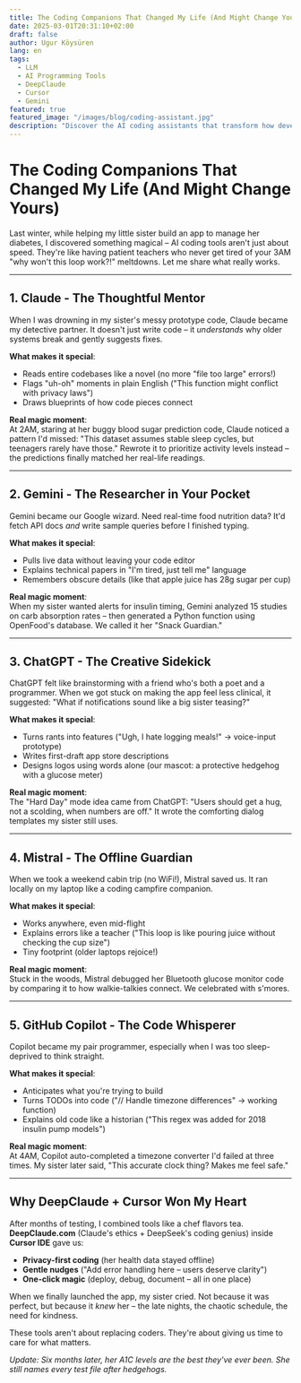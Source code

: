 ```yaml
---
title: The Coding Companions That Changed My Life (And Might Change Yours)
date: 2025-03-01T20:31:10+02:00
draft: false
author: Ugur Köysüren
lang: en
tags: 
  - LLM
  - AI Programming Tools
  - DeepClaude
  - Cursor
  - Gemini
featured: true
featured_image: "/images/blog/coding-assistant.jpg"
description: "Discover the AI coding assistants that transform how developers work, with personal insights on which tools actually deliver results in 2025."
---
```



# The Coding Companions That Changed My Life (And Might Change Yours)

Last winter, while helping my little sister build an app to manage her diabetes, I discovered something magical – AI coding tools aren't just about speed. They're like having patient teachers who never get tired of your 3AM "why won't this loop work?!" meltdowns. Let me share what really works.

---  

## 1. Claude - The Thoughtful Mentor
When I was drowning in my sister's messy prototype code, Claude became my detective partner. It doesn't just write code – it *understands* why older systems break and gently suggests fixes.

**What makes it special**:
- Reads entire codebases like a novel (no more "file too large" errors!)
- Flags "uh-oh" moments in plain English ("This function might conflict with privacy laws")
- Draws blueprints of how code pieces connect

**Real magic moment**:  
At 2AM, staring at her buggy blood sugar prediction code, Claude noticed a pattern I'd missed: "This dataset assumes stable sleep cycles, but teenagers rarely have those." Rewrote it to prioritize activity levels instead – the predictions finally matched her real-life readings.

---  

## 2. Gemini - The Researcher in Your Pocket
Gemini became our Google wizard. Need real-time food nutrition data? It'd fetch API docs *and* write sample queries before I finished typing.

**What makes it special**:
- Pulls live data without leaving your code editor
- Explains technical papers in "I'm tired, just tell me" language
- Remembers obscure details (like that apple juice has 28g sugar per cup)

**Real magic moment**:  
When my sister wanted alerts for insulin timing, Gemini analyzed 15 studies on carb absorption rates – then generated a Python function using OpenFood's database. We called it her "Snack Guardian."

---  

## 3. ChatGPT - The Creative Sidekick
ChatGPT felt like brainstorming with a friend who's both a poet and a programmer. When we got stuck on making the app feel less clinical, it suggested: "What if notifications sound like a big sister teasing?"

**What makes it special**:
- Turns rants into features ("Ugh, I hate logging meals!" → voice-input prototype)
- Writes first-draft app store descriptions
- Designs logos using words alone (our mascot: a protective hedgehog with a glucose meter)

**Real magic moment**:  
The "Hard Day" mode idea came from ChatGPT: "Users should get a hug, not a scolding, when numbers are off." It wrote the comforting dialog templates my sister still uses.

---  

## 4. Mistral - The Offline Guardian
When we took a weekend cabin trip (no WiFi!), Mistral saved us. It ran locally on my laptop like a coding campfire companion.

**What makes it special**:
- Works anywhere, even mid-flight
- Explains errors like a teacher ("This loop is like pouring juice without checking the cup size")
- Tiny footprint (older laptops rejoice!)

**Real magic moment**:  
Stuck in the woods, Mistral debugged her Bluetooth glucose monitor code by comparing it to how walkie-talkies connect. We celebrated with s'mores.

---  

## 5. GitHub Copilot - The Code Whisperer
Copilot became my pair programmer, especially when I was too sleep-deprived to think straight.

**What makes it special**:
- Anticipates what you're trying to build
- Turns TODOs into code ("// Handle timezone differences" → working function)
- Explains old code like a historian ("This regex was added for 2018 insulin pump models")

**Real magic moment**:  
At 4AM, Copilot auto-completed a timezone converter I'd failed at three times. My sister later said, "This accurate clock thing? Makes me feel safe."

---  

## Why DeepClaude + Cursor Won My Heart
After months of testing, I combined tools like a chef flavors tea. **DeepClaude.com** (Claude's ethics + DeepSeek's coding genius) inside **Cursor IDE** gave us:
- **Privacy-first coding** (her health data stayed offline)
- **Gentle nudges** ("Add error handling here – users deserve clarity")
- **One-click magic** (deploy, debug, document – all in one place)

When we finally launched the app, my sister cried. Not because it was perfect, but because it *knew* her – the late nights, the chaotic schedule, the need for kindness.

These tools aren't about replacing coders. They're about giving us time to care for what matters.

*Update: Six months later, her A1C levels are the best they've ever been. She still names every test file after hedgehogs.*  
